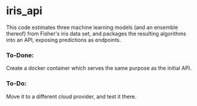 # iris_api

This code estimates three machine learning models (and an ensemble thereof) from Fisher's iris data set, and packages the resulting algorithms into an API, exposing predictions as endpoints.

### To-Done:
Create a docker container which serves the same purpose as the initial API.

### To-Do:  
Move it to a different cloud provider, and test it there.

